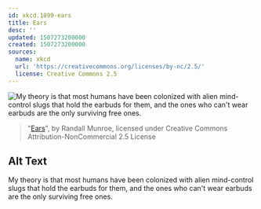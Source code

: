 ```yaml
---
id: xkcd.1899-ears
title: Ears
desc: ''
updated: 1507273200000
created: 1507273200000
sources:
  name: xkcd
  url: 'https://creativecommons.org/licenses/by-nc/2.5/'
  license: Creative Commons 2.5
---
```

![My theory is that most humans have been colonized with alien mind-control slugs that hold the earbuds for them, and the ones who can't wear earbuds are the only surviving free ones.](https://imgs.xkcd.com/comics/ears.png)
> "[Ears](https://xkcd.com/1899/)", by Randall Munroe, licensed under Creative Commons Attribution-NonCommercial 2.5 License

## Alt Text
My theory is that most humans have been colonized with alien mind-control slugs that hold the earbuds for them, and the ones who can't wear earbuds are the only surviving free ones.
